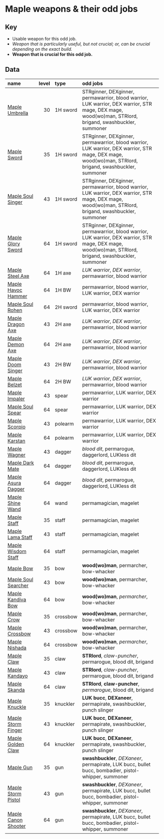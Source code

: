 # Maple weapons &amp; their odd jobs

## Key

- Usable weapon for this odd job.
- _Weapon that is particularly useful, but not crucial; or, can be crucial depending on the exact build._
- **Weapon that is crucial for this odd job.**

## Data

| name                                                                  | level | type     | odd jobs                                                                                                                                               |
| :-------------------------------------------------------------------- | ----: | :------- | :----------------------------------------------------------------------------------------------------------------------------------------------------- |
| [Maple Umbrella](https://maplelegends.com/lib/equip?id=01302058)      |    30 | 1H sword | STRginner, DEXginner, permawarrior, blood warrior, LUK warrior, DEX warrior, STR mage, DEX mage, wood(wo)man, STRlord, brigand, swashbuckler, summoner |
| [Maple Sword](https://maplelegends.com/lib/equip?id=01302020)         |    35 | 1H sword | STRginner, DEXginner, permawarrior, blood warrior, LUK warrior, DEX warrior, STR mage, DEX mage, wood(wo)man, STRlord, brigand, swashbuckler, summoner |
| [Maple Soul Singer](https://maplelegends.com/lib/equip?id=01302030)   |    43 | 1H sword | STRginner, DEXginner, permawarrior, blood warrior, LUK warrior, DEX warrior, STR mage, DEX mage, wood(wo)man, STRlord, brigand, swashbuckler, summoner |
| [Maple Glory Sword](https://maplelegends.com/lib/equip?id=01302064)   |    64 | 1H sword | STRginner, DEXginner, permawarrior, blood warrior, LUK warrior, DEX warrior, STR mage, DEX mage, wood(wo)man, STRlord, brigand, swashbuckler, summoner |
| [Maple Steel Axe](https://maplelegends.com/lib/equip?id=01312032)     |    64 | 1H axe   | _LUK warrior_, _DEX warrior_, permawarrior, blood warrior                                                                                              |
| [Maple Havoc Hammer](https://maplelegends.com/lib/equip?id=01322054)  |    64 | 1H BW    | permawarrior, blood warrior, LUK warrior, DEX warrior                                                                                                  |
| [Maple Soul Rohen](https://maplelegends.com/lib/equip?id=01402039)    |    64 | 2H sword | permawarrior, blood warrior, LUK warrior, DEX warrior                                                                                                  |
| [Maple Dragon Axe](https://maplelegends.com/lib/equip?id=01412011)    |    43 | 2H axe   | _LUK warrior_, _DEX warrior_, permawarrior, blood warrior                                                                                              |
| [Maple Demon Axe](https://maplelegends.com/lib/equip?id=01412027)     |    64 | 2H axe   | _LUK warrior_, _DEX warrior_, permawarrior, blood warrior                                                                                              |
| [Maple Doom Singer](https://maplelegends.com/lib/equip?id=01422014)   |    43 | 2H BW    | _LUK warrior_, _DEX warrior_, permawarrior, blood warrior                                                                                              |
| [Maple Belzet](https://maplelegends.com/lib/equip?id=01422029)        |    64 | 2H BW    | _LUK warrior_, _DEX warrior_, permawarrior, blood warrior                                                                                              |
| [Maple Impaler](https://maplelegends.com/lib/equip?id=01432012)       |    43 | spear    | permawarrior, LUK warrior, DEX warrior                                                                                                                 |
| [Maple Soul Spear](https://maplelegends.com/lib/equip?id=01432040)    |    64 | spear    | permawarrior, LUK warrior, DEX warrior                                                                                                                 |
| [Maple Scorpio](https://maplelegends.com/lib/equip?id=01442024)       |    43 | polearm  | permawarrior, LUK warrior, DEX warrior                                                                                                                 |
| [Maple Karstan](https://maplelegends.com/lib/equip?id=01442051)       |    64 | polearm  | permawarrior, LUK warrior, DEX warrior                                                                                                                 |
| [Maple Wagner](https://maplelegends.com/lib/equip?id=01332025)        |    43 | dagger   | _blood dit_, permarogue, daggerlord, LUKless dit                                                                                                       |
| [Maple Dark Mate](https://maplelegends.com/lib/equip?id=01332055)     |    64 | dagger   | _blood dit_, permarogue, daggerlord, LUKless dit                                                                                                       |
| [Maple Asura Dagger](https://maplelegends.com/lib/equip?id=01332056)  |    64 | dagger   | _blood dit_, permarogue, daggerlord, LUKless dit                                                                                                       |
| [Maple Shine Wand](https://maplelegends.com/lib/equip?id=01372034)    |    64 | wand     | permamagician, magelet                                                                                                                                 |
| [Maple Staff](https://maplelegends.com/lib/equip?id=01382009)         |    35 | staff    | permamagician, magelet                                                                                                                                 |
| [Maple Lama Staff](https://maplelegends.com/lib/equip?id=01382012)    |    43 | staff    | permamagician, magelet                                                                                                                                 |
| [Maple Wisdom Staff](https://maplelegends.com/lib/equip?id=01382039)  |    64 | staff    | permamagician, magelet                                                                                                                                 |
| [Maple Bow](https://maplelegends.com/lib/equip?id=01452016)           |    35 | bow      | **wood(wo)man**, permarcher, bow-whacker                                                                                                               |
| [Maple Soul Searcher](https://maplelegends.com/lib/equip?id=01452022) |    43 | bow      | **wood(wo)man**, permarcher, bow-whacker                                                                                                               |
| [Maple Kandiva Bow](https://maplelegends.com/lib/equip?id=01452045)   |    64 | bow      | **wood(wo)man**, _permarcher_, bow-whacker                                                                                                             |
| [Maple Crow](https://maplelegends.com/lib/equip?id=01462014)          |    35 | crossbow | **wood(wo)man**, permarcher, bow-whacker                                                                                                               |
| [Maple Crossbow](https://maplelegends.com/lib/equip?id=01462019)      |    43 | crossbow | **wood(wo)man**, permarcher, bow-whacker                                                                                                               |
| [Maple Nishada](https://maplelegends.com/lib/equip?id=01462040)       |    64 | crossbow | **wood(wo)man**, _permarcher_, bow-whacker                                                                                                             |
| [Maple Claw](https://maplelegends.com/lib/equip?id=01472030)          |    35 | claw     | **STRlord**, _claw-puncher_, permarogue, blood dit, brigand                                                                                            |
| [Maple Kandayo](https://maplelegends.com/lib/equip?id=01472032)       |    43 | claw     | **STRlord**, _claw-puncher_, permarogue, blood dit, brigand                                                                                            |
| [Maple Skanda](https://maplelegends.com/lib/equip?id=01472055)        |    64 | claw     | **STRlord**, **claw-puncher**, _permarogue_, blood dit, brigand                                                                                        |
| [Maple Knuckle](https://maplelegends.com/lib/equip?id=01482020)       |    35 | knuckler | **LUK bucc**, **DEXaneer**, permapirate, swashbuckler, punch slinger                                                                                   |
| [Maple Storm Finger](https://maplelegends.com/lib/equip?id=01482021)  |    43 | knuckler | **LUK bucc**, **DEXaneer**, permapirate, swashbuckler, punch slinger                                                                                   |
| [Maple Golden Claw](https://maplelegends.com/lib/equip?id=01482022)   |    64 | knuckler | **LUK bucc**, **DEXaneer**, permapirate, swashbuckler, punch slinger                                                                                   |
| [Maple Gun](https://maplelegends.com/lib/equip?id=01492020)           |    35 | gun      | **swashbuckler**, _DEXaneer_, permapirate, LUK bucc, bullet bucc, bombadier, pistol-whipper, summoner                                                  |
| [Maple Storm Pistol](https://maplelegends.com/lib/equip?id=01492021)  |    43 | gun      | **swashbuckler**, _DEXaneer_, permapirate, LUK bucc, bullet bucc, bombadier, pistol-whipper, summoner                                                  |
| [Maple Canon Shooter](https://maplelegends.com/lib/equip?id=01492022) |    64 | gun      | **swashbuckler**, _DEXaneer_, permapirate, LUK bucc, bullet bucc, bombadier, pistol-whipper, summoner                                                  |
